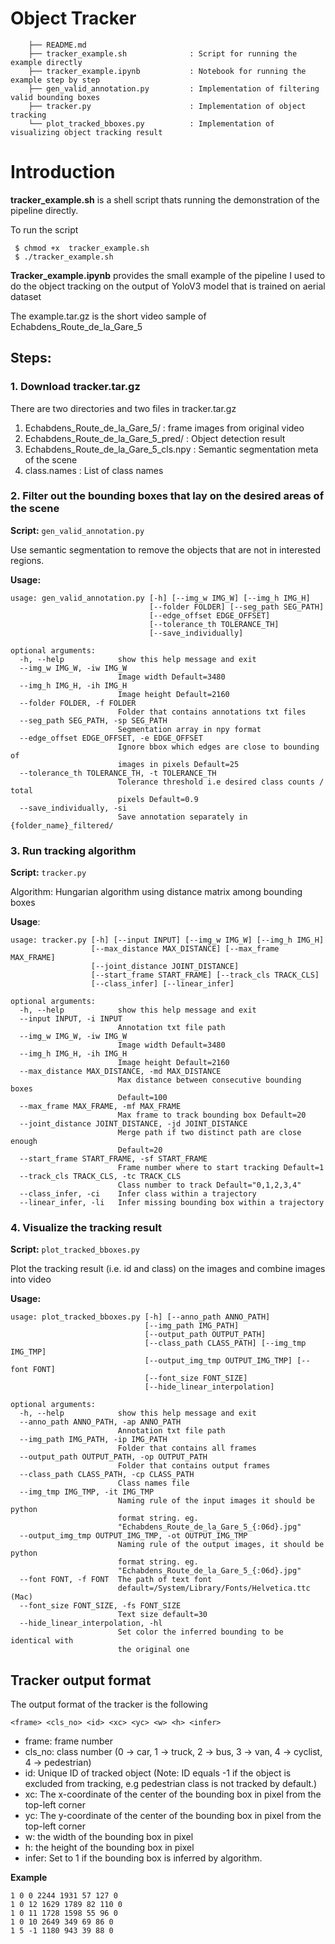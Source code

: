 # Object Tracker
```
    ├── README.md
    ├── tracker_example.sh              : Script for running the example directly
    ├── tracker_example.ipynb           : Notebook for running the example step by step 
    ├── gen_valid_annotation.py         : Implementation of filtering valid bounding boxes 
    ├── tracker.py                      : Implementation of object tracking
    └── plot_tracked_bboxes.py          : Implementation of visualizing object tracking result
```


# Introduction

**tracker_example.sh** is a shell script thats running the demonstration of the pipeline directly.

To run the script
```
 $ chmod +x  tracker_example.sh
 $ ./tracker_example.sh
```


**Tracker_example.ipynb** provides the small example of the pipeline I used to do the object tracking on the output of YoloV3 model that is trained on aerial dataset

The example.tar.gz is the short video sample of Echabdens_Route_de_la_Gare_5

## Steps:

### 1. Download tracker.tar.gz
There are two directories and two files in tracker.tar.gz
1. Echabdens_Route_de_la_Gare_5/        : frame images from original video 
2. Echabdens_Route_de_la_Gare_5_pred/   : Object detection result
3. Echabdens_Route_de_la_Gare_5_cls.npy : Semantic segmentation meta of the scene
4. class.names                          : List of class names

### 2. Filter out the bounding boxes that lay on the desired areas of the scene
**Script:** `gen_valid_annotation.py`

Use semantic segmentation to remove the objects that are not in interested regions.

**Usage:**
```
usage: gen_valid_annotation.py [-h] [--img_w IMG_W] [--img_h IMG_H]
                               [--folder FOLDER] [--seg_path SEG_PATH]
                               [--edge_offset EDGE_OFFSET]
                               [--tolerance_th TOLERANCE_TH]
                               [--save_individually]

optional arguments:
  -h, --help            show this help message and exit
  --img_w IMG_W, -iw IMG_W
                        Image width Default=3480
  --img_h IMG_H, -ih IMG_H
                        Image height Default=2160
  --folder FOLDER, -f FOLDER
                        Folder that contains annotations txt files
  --seg_path SEG_PATH, -sp SEG_PATH
                        Segmentation array in npy format
  --edge_offset EDGE_OFFSET, -e EDGE_OFFSET
                        Ignore bbox which edges are close to bounding of
                        images in pixels Default=25
  --tolerance_th TOLERANCE_TH, -t TOLERANCE_TH
                        Tolerance threshold i.e desired class counts / total
                        pixels Default=0.9
  --save_individually, -si
                        Save annotation separately in {folder_name}_filtered/
```

### 3. Run tracking algorithm
**Script:**  `tracker.py`

Algorithm: Hungarian algorithm using distance matrix among bounding boxes

**Usage**:
```
usage: tracker.py [-h] [--input INPUT] [--img_w IMG_W] [--img_h IMG_H]
                  [--max_distance MAX_DISTANCE] [--max_frame MAX_FRAME]
                  [--joint_distance JOINT_DISTANCE]
                  [--start_frame START_FRAME] [--track_cls TRACK_CLS]
                  [--class_infer] [--linear_infer]

optional arguments:
  -h, --help            show this help message and exit
  --input INPUT, -i INPUT
                        Annotation txt file path
  --img_w IMG_W, -iw IMG_W
                        Image width Default=3480
  --img_h IMG_H, -ih IMG_H
                        Image height Default=2160
  --max_distance MAX_DISTANCE, -md MAX_DISTANCE
                        Max distance between consecutive bounding boxes
                        Default=100
  --max_frame MAX_FRAME, -mf MAX_FRAME
                        Max frame to track bounding box Default=20
  --joint_distance JOINT_DISTANCE, -jd JOINT_DISTANCE
                        Merge path if two distinct path are close enough
                        Default=20
  --start_frame START_FRAME, -sf START_FRAME
                        Frame number where to start tracking Default=1
  --track_cls TRACK_CLS, -tc TRACK_CLS
                        Class number to track Default="0,1,2,3,4"
  --class_infer, -ci    Infer class within a trajectory
  --linear_infer, -li   Infer missing bounding box within a trajectory
```


### 4. Visualize the tracking result
**Script:**  `plot_tracked_bboxes.py`

Plot the tracking result (i.e. id and class) on the images and combine images into video

**Usage:**
```
usage: plot_tracked_bboxes.py [-h] [--anno_path ANNO_PATH]
                              [--img_path IMG_PATH]
                              [--output_path OUTPUT_PATH]
                              [--class_path CLASS_PATH] [--img_tmp IMG_TMP]
                              [--output_img_tmp OUTPUT_IMG_TMP] [--font FONT]
                              [--font_size FONT_SIZE]
                              [--hide_linear_interpolation]

optional arguments:
  -h, --help            show this help message and exit
  --anno_path ANNO_PATH, -ap ANNO_PATH
                        Annotation txt file path
  --img_path IMG_PATH, -ip IMG_PATH
                        Folder that contains all frames
  --output_path OUTPUT_PATH, -op OUTPUT_PATH
                        Folder that contains output frames
  --class_path CLASS_PATH, -cp CLASS_PATH
                        Class names file
  --img_tmp IMG_TMP, -it IMG_TMP
                        Naming rule of the input images it should be python
                        format string. eg.
                        "Echabdens_Route_de_la_Gare_5_{:06d}.jpg"
  --output_img_tmp OUTPUT_IMG_TMP, -ot OUTPUT_IMG_TMP
                        Naming rule of the output images, it should be python
                        format string. eg.
                        "Echabdens_Route_de_la_Gare_5_{:06d}.jpg"
  --font FONT, -f FONT  The path of text font
                        default=/System/Library/Fonts/Helvetica.ttc (Mac)
  --font_size FONT_SIZE, -fs FONT_SIZE
                        Text size default=30
  --hide_linear_interpolation, -hl
                        Set color the inferred bounding to be identical with
                        the original one
```

## Tracker output format

The output format of the tracker is the following
```
<frame> <cls_no> <id> <xc> <yc> <w> <h> <infer>
```
- frame: frame number
- cls_no: class number (0 -> car, 1 -> truck, 2 -> bus, 3 -> van, 4 -> cyclist, 4 -> pedestrian)
- id: Unique ID of tracked object (Note: ID equals -1 if the object is excluded from tracking, e.g pedestrian class is not tracked by default.)
- xc: The x-coordinate of the center of the bounding box in pixel from the top-left corner
- yc: The y-coordinate of the center of the bounding box in pixel from the top-left corner
- w: the width of the bounding box in pixel
- h: the height of the bounding box in pixel
- infer: Set to 1 if the bounding box is inferred by algorithm.


**Example**
```
1 0 0 2244 1931 57 127 0
1 0 12 1629 1789 82 110 0
1 0 11 1728 1598 55 96 0
1 0 10 2649 349 69 86 0
1 5 -1 1180 943 39 88 0
```
  




